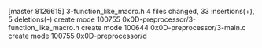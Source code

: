 [master 8126615]  3-function_like_macro.h
 4 files changed, 33 insertions(+), 5 deletions(-)
 create mode 100755 0x0D-preprocessor/3-function_like_macro.h
 create mode 100644 0x0D-preprocessor/3-main.c
 create mode 100755 0x0D-preprocessor/d
